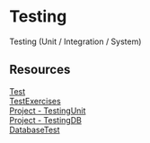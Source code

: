 # Testing

Testing (Unit / Integration / System)

## Resources

[Test](Test.pdf)<br>
[TestExercises](TestExercises.pdf)<br>
[Project - TestingUnit](/TestingUnit)<br>
[Project - TestingDB](/TestingDB)<br>
[DatabaseTest](DatabaseTest.md)